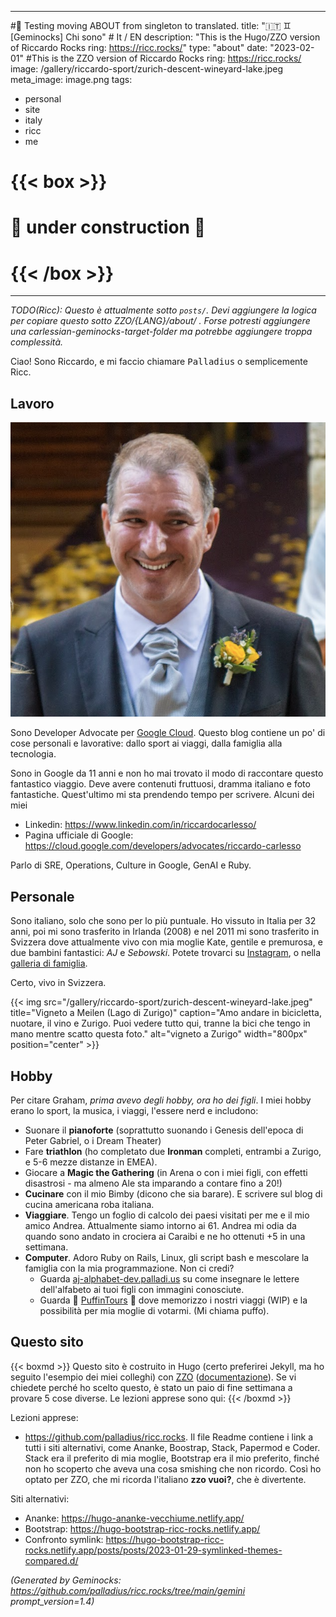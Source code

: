 <!-- Generated by Geminock vVER . cache_key='866434cc7b4b5018f27e2a5f636a581bc4bef8fd07067eb7ffb93cf74b0e9853-it.yaml' --> 
---
#🚧 Testing moving ABOUT from singleton to translated.
title: "🇮🇹 ♊ [Geminocks] Chi sono" # It / EN
description: "This is the Hugo/ZZO version of Riccardo Rocks ring: https://ricc.rocks/"
type: "about"
date: "2023-02-01"
#This is the ZZO version of Riccardo Rocks ring: https://ricc.rocks/
image: /gallery/riccardo-sport/zurich-descent-wineyard-lake.jpeg
meta_image: image.png
tags:
- personal
- site
- italy
- ricc
- me
# {{< box >}}
# 🚧 under construction 🚧
# {{< /box >}}
---

*TODO(Ricc): Questo è attualmente sotto `posts/`. Devi aggiungere la logica per copiare questo sotto ZZO/{LANG}/about/ . Forse potresti aggiungere una carlessian-geminocks-target-folder ma potrebbe aggiungere troppa complessità.*

Ciao! Sono Riccardo, e mi faccio chiamare <tt>Palladius</tt> o semplicemente Ricc.

## Lavoro

![Riccardo innaturalmente bello al suo matrimonio](image.png)

Sono Developer Advocate per [Google Cloud](http://cloud.google.com/). Questo blog contiene un po' di cose personali e lavorative: dallo sport ai viaggi, dalla famiglia alla tecnologia.

Sono in Google da 11 anni e non ho mai trovato il modo di raccontare questo fantastico viaggio. Deve avere contenuti fruttuosi, dramma italiano e foto fantastiche. Quest'ultimo mi sta prendendo tempo per scrivere. Alcuni dei miei

* Linkedin: <https://www.linkedin.com/in/riccardocarlesso/>
* Pagina ufficiale di Google: <https://cloud.google.com/developers/advocates/riccardo-carlesso>

Parlo di SRE, Operations, Culture in Google, GenAI e Ruby.

## Personale

Sono italiano, solo che sono per lo più puntuale. Ho vissuto in Italia per 32 anni, poi mi sono trasferito in Irlanda (2008) e nel 2011 mi sono trasferito in Svizzera dove attualmente vivo con mia moglie Kate, gentile e premurosa, e due bambini fantastici: *AJ* e *Sebowski*. Potete trovarci su [Instagram](https://www.instagram.com/palladius/), o nella [galleria di famiglia](/it/gallery/riccardo-family/).

Certo, vivo in Svizzera.

{{< img src="/gallery/riccardo-sport/zurich-descent-wineyard-lake.jpeg" title="Vigneto a Meilen (Lago di Zurigo)" caption="Amo andare in bicicletta, nuotare, il vino e Zurigo. Puoi vedere tutto qui, tranne la bici che tengo in mano mentre scatto questa foto." alt="vigneto a Zurigo" width="800px" position="center" >}}

## Hobby

Per citare Graham, *prima avevo degli hobby, ora ho dei figli*. I miei hobby erano lo sport, la musica, i viaggi, l'essere nerd e includono:

* Suonare il **pianoforte** (soprattutto suonando i Genesis dell'epoca di Peter Gabriel, o i Dream Theater)
* Fare **triathlon** (ho completato due **Ironman** completi, entrambi a Zurigo, e 5-6 mezze distanze in EMEA).
* Giocare a **Magic the Gathering** (in Arena o con i miei figli, con effetti disastrosi - ma almeno Ale sta imparando a contare fino a 20!)
* **Cucinare** con il mio Bimby (dicono che sia barare). E scrivere sul blog di cucina americana roba italiana.
* **Viaggiare**. Tengo un foglio di calcolo dei paesi visitati per me e il mio amico Andrea. Attualmente siamo intorno ai 61. Andrea mi odia da quando sono andato in crociera ai Caraibi e ne ho ottenuti +5 in una settimana.
* **Computer**. Adoro Ruby on Rails, Linux, gli script bash e mescolare la famiglia con la mia programmazione. Non ci credi?
  * Guarda [aj-alphabet-dev.palladi.us](http://aj-alphabet-dev.palladi.us/alfabeto?alphabet=it&cells_per_row=6&locale=en&predilige=portrait) su come insegnare le lettere dell'alfabeto ai tuoi figli con immagini conosciute.
  * Guarda 🚧 [PuffinTours](https://puffintours-prod-rjjr63dzrq-ew.a.run.app/) 🚧 dove memorizzo i nostri viaggi (WIP) e la possibilità per mia moglie di votarmi. (Mi chiama puffo).

## Questo sito


{{< boxmd >}}
Questo sito è costruito in Hugo (certo preferirei Jekyll, ma ho seguito l'esempio dei miei colleghi) con [ZZO](https://github.com/zzossig/hugo-theme-zzo) ([documentazione](https://zzo-docs.vercel.app/zzo)). Se vi chiedete perché ho scelto questo, è stato un paio di fine settimana a provare 5 cose diverse. Le lezioni apprese sono qui:
{{< /boxmd >}}

Lezioni apprese:

* <https://github.com/palladius/ricc.rocks>. Il file Readme contiene i link a tutti i siti alternativi, come Ananke,
  Boostrap, Stack, Papermod e Coder. Stack era il preferito di mia moglie, Bootstrap era il mio preferito, finché non ho scoperto che aveva una cosa smishing che non ricordo. Così ho optato per ZZO, che mi ricorda l'italiano **zzo vuoi?**, che è divertente.

Siti alternativi:

* Ananke: <https://hugo-ananke-vecchiume.netlify.app/>
* Bootstrap: <https://hugo-bootstrap-ricc-rocks.netlify.app/>
* Confronto symlink: <https://hugo-bootstrap-ricc-rocks.netlify.app/posts/posts/2023-01-29-symlinked-themes-compared.d/>





*(Generated by Geminocks: https://github.com/palladius/ricc.rocks/tree/main/gemini prompt_version=1.4)*